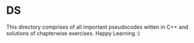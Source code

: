 # DS
This directory comprises of all important pseudocodes witten in C++ and solutions of chapterwise exercises. Happy Learning :)
